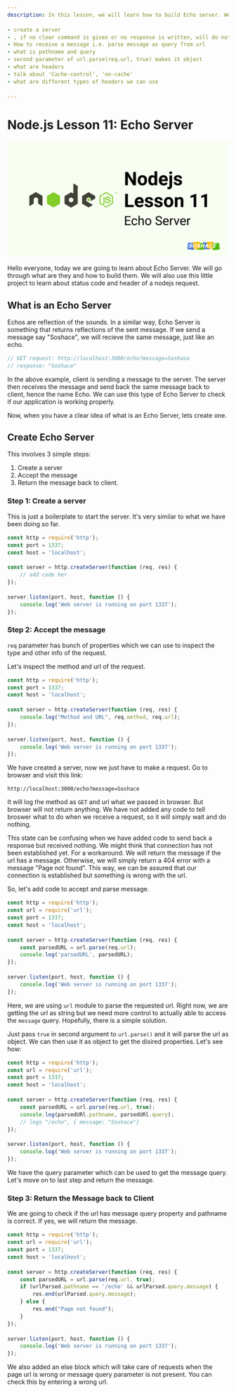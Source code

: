 ```yaml
---
description: In this lesson, we will learn how to build Echo server. We will ping a certain site and get the response in form of echo. By echo, I mean that we will be able to receive message whatever we send. It will be like reflection of our request message just like an echo. We will also learn about status code and headers that are associated with any request.

- create a server
- , if no clear command is given or no response is written, will do nothing. Browser will wait. Explain how req and res works.  If you don’t tell the server “send back a response it will send nothing back. 
- How to receive a message i.e. parse message as query from url
- what is pathname and query
- second parameter of url.parse(req.url, true) makes it object
- what are headers
- talk about 'Cache-control', 'no-cache'
- what are different types of headers we can use

---
```

# Node.js Lesson 11: Echo Server

![cover](./nodejs-l11.png)

Hello everyone, today we are going to learn about Echo Server. We will go through what are they and how to build them. We will also use this little project to learn about status code and header of a nodejs request.

## What is an Echo Server

Echos are reflection of the sounds. In a similar way, Echo Server is something that returns reflections of the sent message. If we send a message say "Soshace", we will recieve the same message, just like an echo. 

```js
// GET request: http://localhost:3000/echo?message=Soshace
// response: "Soshace"
```

In the above example, client is sending a message to the server. The server then receives the message and send back the same message back to client, hence the name Echo. We can use this type of Echo Server to check if our application is working properly.

Now, when you have a clear idea of what is an Echo Server, lets create one.

## Create Echo Server

This involves 3 simple steps:

1. Create a server
2. Accept the message
3. Return the message back to client.

### Step 1: Create a server

This is just a boilerplate to start the server. It's very similar to what we have been doing so far.

```js
const http = require('http');
const port = 1337;
const host = 'localhost';

const server = http.createServer(function (req, res) {
    // add code her
});

server.listen(port, host, function () {
    console.log('Web server is running on port 1337');
});
```

### Step 2: Accept the message

`req` parameter has bunch of properties which we can use to inspect the type and other info of the request.

Let's inspect the method and url of the request.

```js
const http = require('http');
const port = 1337;
const host = 'localhost';

const server = http.createServer(function (req, res) {
    console.log("Method and URL", req.method, req.url);
});

server.listen(port, host, function () {
    console.log('Web server is running on port 1337');
});
```

We have created a server, now we just have to make a request. Go to browser and visit this link:

```text
http://localhost:3000/echo?message=Soshace
```

It will log the method as `GET` and url what we passed in browser. But browser will not return anything. We have not added any code to tell broswer what to do when we receive a request, so it will simply wait and do nothing.

This state can be confusing when we have added code to send back a response but received nothing. We might think that connection has not been established yet. For a workaround. We will return the message if the url has a message. Otherwise, we will simply return a 404 error with a message "Page not found". This way, we can be assured that our connection is established but something is wrong with the url.

So, let's add code to accept and parse message.

```js
const http = require('http');
const url = require('url');
const port = 1337;
const host = 'localhost';

const server = http.createServer(function (req, res) {
    const parsedURL = url.parse(req.url);
    console.log('parsedURL', parsedURL);
});

server.listen(port, host, function () {
    console.log('Web server is running on port 1337');
});
```

Here, we are using `url` module to parse the requested url. Right now, we are getting the url as string but we need more control to actually able to access the `message` query. Hopefully, there is a simple solution.

Just pass `true` in second argument to `url.parse()` and it will parse the url as object. We can then use it as object to get the disired properties. Let's see how:

```js
const http = require('http');
const url = require('url');
const port = 1337;
const host = 'localhost';

const server = http.createServer(function (req, res) {
    const parsedURL = url.parse(req.url, true);
    console.log(parsedURl.pathname, parsedURl.query);
    // logs "/echo", { message: "Soshace"}
});

server.listen(port, host, function () {
    console.log('Web server is running on port 1337');
});
```

We have the query parameter which can be used to get the message query. Let's move on to last step and return the message.

### Step 3: Return the Message back to Client

We are going to check if the url has message query property and pathname is correct. If yes, we will return the message.

```js
const http = require('http');
const url = require('url');
const port = 1337;
const host = 'localhost';

const server = http.createServer(function (req, res) {
    const parsedURL = url.parse(req.url, true);
    if (urlParsed.pathname == '/echo' && urlParsed.query.message) {
        res.end(urlParsed.query.message);
    } else {
        res.end("Page not found");
    }
});

server.listen(port, host, function () {
    console.log('Web server is running on port 1337');
});
```

We also added an else block which will take care of requests when the page url is wrong or message query parameter is not present. You can check this by entering a wrong url.

